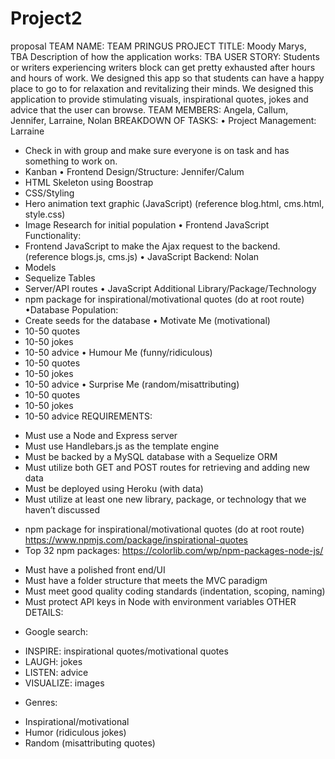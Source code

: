 # Project2
proposal 
TEAM NAME: TEAM PRINGUS
PROJECT TITLE: Moody Marys, TBA
Description of how the application works:
TBA
USER STORY:
Students or writers experiencing writers block can get pretty exhausted after hours and hours of work. We designed this app so that students can have a happy place to go to for relaxation and revitalizing their minds. We designed this application to provide stimulating visuals, inspirational quotes, jokes and advice that the user can browse.
TEAM MEMBERS: Angela, Callum, Jennifer, Larraine, Nolan
BREAKDOWN OF TASKS:
• Project Management: Larraine
- Check in with group and make sure everyone is on task and has something to work on.
- Kanban 
• Frontend Design/Structure: Jennifer/Calum
- HTML Skeleton using Boostrap
- CSS/Styling
- Hero animation text graphic (JavaScript)
(reference blog.html, cms.html, style.css)
- Image Research for initial population
• Frontend JavaScript Functionality: 
- Frontend JavaScript to make the Ajax request to the backend.
(reference blogs.js, cms.js)
• JavaScript Backend: Nolan
- Models
- Sequelize Tables
- Server/API routes
• JavaScript Additional Library/Package/Technology
- npm package for inspirational/motivational quotes (do at root route)
•Database Population:
- Create seeds for the database
• Motivate Me (motivational)
- 10-50 quotes
- 10-50 jokes
- 10-50 advice
• Humour Me (funny/ridiculous)
- 10-50 quotes
- 10-50 jokes
- 10-50 advice
• Surprise Me (random/misattributing)
- 10-50 quotes
- 10-50 jokes
- 10-50 advice
REQUIREMENTS:
* Must use a Node and Express server
* Must use Handlebars.js as the template engine
* Must be backed by a MySQL database with a Sequelize ORM
* Must utilize both GET and POST routes for retrieving and adding new data
* Must be deployed using Heroku (with data)
* Must utilize at least one new library, package, or technology that we haven’t discussed
- npm package for inspirational/motivational quotes (do at root route)
https://www.npmjs.com/package/inspirational-quotes
- Top 32 npm packages:
https://colorlib.com/wp/npm-packages-node-js/
* Must have a polished front end/UI
* Must have a folder structure that meets the MVC paradigm
* Must meet good quality coding standards (indentation, scoping, naming)
* Must protect API keys in Node with environment variables
OTHER DETAILS:
- Google search:
* INSPIRE: inspirational quotes/motivational quotes
* LAUGH: jokes
* LISTEN: advice
* VISUALIZE: images
- Genres:
* Inspirational/motivational
* Humor (ridiculous jokes)
* Random (misattributing quotes)